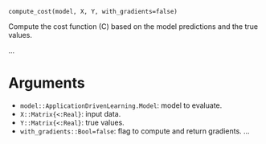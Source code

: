 ```
compute_cost(model, X, Y, with_gradients=false)
```

Compute the cost function (C) based on the model predictions and the true values.

...

# Arguments

  * `model::ApplicationDrivenLearning.Model`: model to evaluate.
  * `X::Matrix{<:Real}`: input data.
  * `Y::Matrix{<:Real}`: true values.
  * `with_gradients::Bool=false`: flag to compute and return gradients. ...
